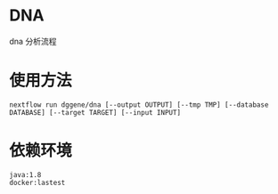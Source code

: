 # DNA
dna 分析流程

# 使用方法
    nextflow run dggene/dna [--output OUTPUT] [--tmp TMP] [--database DATABASE] [--target TARGET] [--input INPUT] 

# 依赖环境

    java:1.8
    docker:lastest
